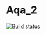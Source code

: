 # Aqa_2
[![Build status](https://ci.appveyor.com/api/projects/status/m6aet7pf9lawej0a?svg=true)](https://ci.appveyor.com/project/Butanya/aqa-2-0ivhu)
